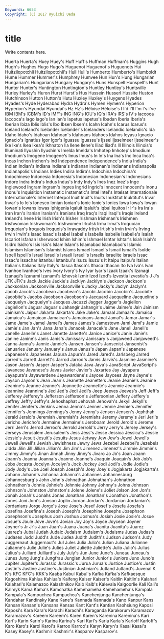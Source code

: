 ```yaml
---
Keywords: 6653 
Copyright: (C) 2017 Ryuichi Ueda
---
```


# title

Write contents here.

Huerta Huerta's Huey Huey's Huff Huff's Huffman Huffman's Huggins Hugh
Hugh's Hughes Hugo Hugo's Huguenot Huguenot's Huguenots Hui Huitzilopotchli Huitzilopotchli's
Hull Hull's Humberto Humberto's Humboldt Hume Hummer Hummer's Humphrey Humvee
Hun Hun's Hung Hungarian Hungarian's Hungarians Hungary Hungary's Huns Hunspell
Hunspell's Hunt Hunter Hunter's Huntington Huntington's Huntley Huntley's Huntsville Hurley
Hurley's Huron Hurst Hurst's Hus Hussein Husserl Hussite Huston Hutchinson
Hutton Hutton's Hutu Huxley Huxley's Huygens Hyades Hyades's Hyde Hyderabad
Hydra Hydra's Hymen Hymen's Hyperion Hyperion's Hyundai Hyundai's Hz Hz's
Héloise Héloise's I I'd I'll I'm I's I've IBM IBM's
ICBM's ID's IMF's ING ING's IOU's IQ's IRA's IRS's IV's
Iaccoca Iaccoca's Iago Iago's Ian Ian's Iapetus Iapetus's Ibadan Iberia
Iberia's Iberian Ibiza Iblis Iblis's Ibo Ibsen Ibsen's Icahn Icahn's
Icarus Icarus's Iceland Iceland's Icelander Icelander's Icelanders Icelandic Icelandic's Ida
Idaho Idaho's Idahoan Idahoan's Idahoans Idahoes Idahos Ieyasu Ignacio Ignacio's
Ignatius Igor Igor's Iguassu Iguassu's Ijssel Ijsselmeer Ijsselmeer's Ike Ike's
Ikea Ikea's Ikhnaton Ila Ilene Ilene's Iliad Iliad's Ill Illinois
Illinois's Illuminati Ilyushin Ilyushin's Imelda Imelda's Imhotep Imhotep's Imodium Imodium's
Imogene Imogene's Imus Imus's In In's Ina Ina's Inc Inca
Inca's Incas Inchon Inchon's Ind Independence Independence's India India's Indian
Indian's Indiana Indiana's Indianan Indianan's Indianans Indianapolis Indianapolis's Indians Indies
Indira Indira's Indochina Indochina's Indochinese Indonesia Indonesia's Indonesian Indonesian's Indonesians
Indore Indra Indra's Indus Indus's Indy Indy's Ines Inez Inez's
Inge Inglewood Ingram Ingram's Ingres Ingrid Ingrid's Innocent Innocent's Inonu
Inonu's Inquisition Instamatic Instamatic's Intel Intel's Intelsat Internationale Internationale's Internet
Interpol Inuit Inuit's Inuits Inuktitut Inuktitut's Invar Invar's Io Io's
Ionesco Ionian Ionian's Ionic Ionic's Ionics Iowa Iowa's Iowan Iowan's
Iowans Iowas Iphigenia Iqaluit Iqaluit's Iqbal Iquitos Ir Ir's Ira
Ira's Iran Iran's Iranian Iranian's Iranians Iraq Iraq's Iraqi Iraqi's
Iraqis Ireland Ireland's Irene Iris Irish Irish's Irisher Irishman Irishman's
Irishmen Irishwoman Irishwoman's Irishwomen Irkutsk Irma Irma's Iroquoian Iroquoian's Iroquois
Iroquois's Irrawaddy Irtish Irtish's Irvin Irvin's Irving Irwin Irwin's Isaac
Isaac's Isabel Isabel's Isabella Isabelle Isabelle's Isaiah Iscariot Isfahan Isherwood
Ishim Ishim's Ishmael Ishtar Ishtar's Isiah Isiah's Isidro Isidro's Isis
Isis's Islam Islam's Islamabad Islamabad's Islamic Islamism Islamism's Islamist Islams
Ismael Ismael's Ismail Ismail's Isolde Ispell Ispell's Israel Israel's Israeli
Israeli's Israelis Israelite Israels Issac Issac's Issachar Istanbul Istanbul's Isuzu
Isuzu's It Itaipu Itaipu's Italian Italian's Italians Italy Italy's Itasca
Itasca's Ithaca Ithacan Ito Iva Iva's Ivan Ivanhoe Ivanhoe's Ives
Ivory Ivory's Ivy Iyar Iyar's Izaak Izaak's Izanagi Izanagi's Izanami
Izanami's Izhevsk Izmir Izod Izod's Izvestia Izvestia's J J's JFK
JFK's Jack Jackie Jackie's Jacklyn Jacklyn's Jackson Jackson's Jacksonian Jacksonville
Jacksonville's Jacky Jacky's Jaclyn Jaclyn's Jacob Jacob's Jacobean Jacobean's Jacobi
Jacobin Jacobin's Jacobite Jacobite's Jacobs Jacobson Jacobson's Jacquard Jacqueline Jacqueline's
Jacquelyn Jacquelyn's Jacques Jacuzzi Jagger Jagger's Jagiellon Jagiellon's Jaguar Jaguar's
Jahangir Jahangir's Jaime Jaime's Jain Jainism Jainism's Jaipur Jakarta Jakarta's
Jake Jake's Jamaal Jamaal's Jamaica Jamaica's Jamaican Jamaican's Jamaicans Jamal
Jamal's Jamar Jamar's Jame Jame's Jamel Jamel's James James's Jamestown
Jami Jami's Jamie Jamie's Jan Jan's Jana Jana's Janacek Janacek's
Jane Janell Janell's Janelle Janelle's Janet Janette Janette's Janice Janice's
Janie Janie's Janine Janine's Janis Janis's Janissary Janissary's Janjaweed Janjaweed's
Janna Janna's Jannie Jannie's Jansen Jansen's Jansenist Jansenist's Januaries January
January's Janus Janus's Japan Japan's Japanese Japanese's Japaneses Japura Japura's
Jared Jared's Jarlsberg Jarred Jarred's Jarrett Jarrett's Jarrod Jarrod's Jarvis
Jarvis's Jasmine Jasmine's Jason Jason's Jasper Jasper's Jataka Java Java's
JavaScript JavaScript's Javanese Javanese's Javas Javier Javier's Jaxartes Jay Jayapura
Jayapura's Jayawardene Jayawardene's Jaycee Jaycees Jayne Jayne's Jayson Jayson's Jean
Jean's Jeanette Jeanette's Jeanie Jeanie's Jeanine Jeanine's Jeanne Jeanne's Jeannette
Jeannette's Jeannie Jeannie's Jeannine Jeannine's Jed Jed's Jedi Jedi's Jeep
Jeeves Jeeves's Jeff Jeff's Jefferey Jefferey's Jefferson Jefferson's Jeffersonian Jeffery
Jeffery's Jeffrey Jeffry Jeffry's Jehoshaphat Jehovah Jehovah's Jekyll Jekyll's Jenifer
Jenifer's Jenkins Jenna Jenna's Jenner Jennie Jennie's Jennifer Jennifer's Jennings
Jennings's Jenny Jenny's Jensen Jensen's Jephthah Jerald Jerald's Jeremiah Jeremiah's
Jeremiahs Jeremy Jeremy's Jeri Jeri's Jericho Jericho's Jermaine Jermaine's Jeroboam
Jerold Jerold's Jerome Jerri Jerri's Jerrod Jerrod's Jerrold Jerrold's Jerry
Jerry's Jersey Jersey's Jerseys Jerusalem Jerusalem's Jess Jess's Jesse Jessica
Jessica's Jessie Jessie's Jesuit Jesuit's Jesuits Jesus Jetway Jew Jew's
Jewel Jewel's Jewell Jewell's Jewish Jewishness Jewry Jews Jezebel Jezebel's
Jezebels Jidda Jilin Jill Jillian Jillian's Jim Jim's Jimenez Jimenez's
Jimmie Jimmie's Jimmy Jimmy's Jinan Jinnah Jinny Jinny's Jivaro Jo
Jo's Joan Joann Joann's Joanna Joanna's Joanne Joanne's Joaquin Joaquin's
Job Job's Jobs Jocasta Jocelyn Jocelyn's Jock Jockey Jodi Jodi's
Jodie Jodie's Jody Jody's Joe Joel Joesph Joesph's Joey Joey's
Jogjakarta Jogjakarta's Johann Johann's Johanna Johanna's Johannes Johannesburg Johannesburg's John
John's Johnathan Johnathan's Johnathon Johnathon's Johnie Johnie's Johnnie Johnny Johnny's
Johns Johnson Johnson's Johnston Johnston's Jolene Jolene's Joliet Jolson Jon
Jon's Jonah Jonah's Jonahs Jonas Jonathan Jonathan's Jonathon Jonathon's Jones
Joni Joni's Jonson Joplin Jordan Jordan's Jordanian Jordanian's Jordanians Jorge
Jorge's Jose Jose's Josef Josef's Josefa Josefa's Josefina Josefina's Joseph
Joseph's Josephine Josephs Josephson Josephson's Josephus Josh Joshua Joshua's Josiah
Josie Josie's Josue Josue's Joule Jove Jove's Jovian Joy Joy's
Joyce Joycean Joyner Joyner's Jr Jr's Juan Juan's Juana Juana's
Juanita Juanita's Juarez Juarez's Jubal Judah Judaic Judaism Judaism's Judaisms
Judas Judas's Judases Judd Judd's Jude Judea Judith Judith's Judson
Judson's Judy Juggernaut Juggernaut's Jul Jules Julia Julia's Julian Juliana
Julianne Julianne's Julie Julie's Julies Juliet Juliette Juliette's Julio Julio's
Julius Julius's Julliard Julliard's July July's Jun June June's Juneau
Juneau's Junes Jung Jung's Jungfrau Jungian Junior Junior's Juniors Juno
Juno's Jupiter Jupiter's Jurassic Jurassic's Jurua Jurua's Justice Justice's Justin
Justin's Justine Justine's Justinian Justinian's Jutland Jutland's Juvenal K K's
KFC KFC's KKK's Kaaba Kabul Kabul's Kafka Kafka's Kafkaesque Kagoshima
Kahlua Kahlua's Kaifeng Kaiser Kaiser's Kaitlin Kaitlin's Kalahari Kalahari's Kalamazoo
Kalashnikov Kalb Kalb's Kalevala Kalgoorlie Kali Kali's Kalmyk Kama Kama's
Kamchatka Kamehameha Kamehameha's Kampala Kampala's Kampuchea Kampuchea's Kanchenjunga Kanchenjunga's Kandahar
Kandinsky Kane Kane's Kannada Kannada's Kano Kanpur Kans Kansan Kansan's
Kansans Kansas Kant Kant's Kantian Kaohsiung Kaposi Kaposi's Kara Kara's
Karachi Karachi's Karaganda Karakorum Karamazov Karamazov's Kareem Kareem's Karen Karen's
Karenina Karenina's Kari Kari's Karin Karin's Karina Karina's Karl Karl's
Karla Karla's Karloff Karloff's Karo Karo's Karol Karol's Karroo Karroo's
Karyn Karyn's Kasai Kasai's Kasey Kasey's Kashmir Kashmir's Kasparov Kasparov's
